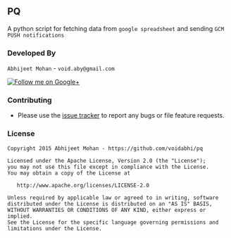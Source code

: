 ## PQ

A python script for fetching data from `google spreadsheet` and sending `GCM PUSH notifications`

### Developed By

`Abhijeet Mohan` - `void.aby@gmail.com`

<a href="https://plus.google.com/104070882148677917719/about">
  <img alt="Follow me on Google+"
       src="http://data.pkmmte.com/temp/social_google_plus_logo.png" />
</a>

### Contributing

- Please use the [issue tracker](https://github.com/voidabhi/pq/issues) to report any bugs or file feature requests.

### License

```
Copyright 2015 Abhijeet Mohan - https://github.com/voidabhi/pq

Licensed under the Apache License, Version 2.0 (the "License");
you may not use this file except in compliance with the License.
You may obtain a copy of the License at

   http://www.apache.org/licenses/LICENSE-2.0

Unless required by applicable law or agreed to in writing, software
distributed under the License is distributed on an "AS IS" BASIS,
WITHOUT WARRANTIES OR CONDITIONS OF ANY KIND, either express or implied.
See the License for the specific language governing permissions and
limitations under the License.
```
